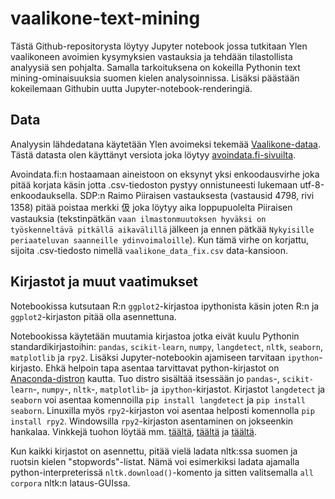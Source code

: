 # vaalikone-text-mining
Tästä Github-repositorysta löytyy Jupyter notebook jossa tutkitaan Ylen vaalikoneen avoimien kysymyksien vastauksia ja tehdään tilastollista analyysiä sen pohjalta. Samalla tarkoituksena on kokeilla Pythonin text mining-ominaisuuksia suomen kielen analysoinnissa. Lisäksi päästään kokeilemaan Githubin uutta Jupyter-notebook-renderingiä.

## Data
Analyysin lähdedatana käytetään Ylen avoimeksi tekemää [Vaalikone-dataa](http://yle.fi/uutiset/yle_julkaisee_vaalikoneen_vastaukset_avoimena_datana/7869597).  Tästä datasta olen käyttänyt versiota joka löytyy [avoindata.fi-sivuilta](https://www.avoindata.fi/data/fi/dataset/eduskuntavaalien-2015-ylen-vaalikoneen-vastaukset-ja-ehdokkaiden-taustatiedot).

Avoindata.fi:n hostaamaan aineistoon on eksynyt yksi enkoodausvirhe joka pitää korjata käsin jotta .csv-tiedoston pystyy onnistuneesti lukemaan utf-8-enkoodauksella. SDP:n Raimo Piiraisen vastauksesta (vastausid 4798, rivi 1358) pitää poistaa merkki 伋 joka löytyy aika loppupuolelta Piiraisen vastauksia (tekstinpätkän `vaan ilmastonmuutoksen hyväksi on työskenneltävä pitkällä aikavälillä` jälkeen ja ennen pätkää `Nykyisille periaateluvan saanneille ydinvoimaloille`). Kun tämä virhe on korjattu, sijoita .csv-tiedosto nimellä `vaalikone_data_fix.csv` data-kansioon.

## Kirjastot ja muut vaatimukset
Notebookissa kutsutaan R:n `ggplot2`-kirjastoa ipythonista käsin joten R:n ja `ggplot2`-kirjaston pitää olla asennettuna.

Notebookissa käytetään muutamia kirjastoa jotka eivät kuulu Pythonin standardikirjastoihin: `pandas`, `scikit-learn`, `numpy`, `langdetect`, `nltk`, `seaborn`, `matplotlib` ja `rpy2`. Lisäksi Jupyter-notebookin ajamiseen tarvitaan `ipython`-kirjasto. Ehkä helpoin tapa asentaa tarvittavat python-kirjastot on [Anaconda-distron](http://continuum.io/downloads) kautta. Tuo distro sisältää itsessään jo `pandas`-, `scikit-learn`-, `numpy`-, `nltk`-, `matplotlib`- ja `ipython`-kirjastot. Kirjastot `langdetect` ja `seaborn` voi asentaa komennoilla `pip install langdetect` ja `pip install seaborn`. Linuxilla myös `rpy2`-kirjaston voi asentaa helposti komennolla `pip install rpy2`. Windowsilla `rpy2`-kirjaston asentaminen on jokseenkin hankalaa. Vinkkejä tuohon löytää mm. [täältä](http://stackoverflow.com/questions/11165123/install-rpy2-on-windows7-64bit-for-python-2-7), [täältä](http://stackoverflow.com/questions/14882477/rpy2-install-on-windows-7) ja [täältä](http://eurekastatistics.com/installing-rpy2).

Kun kaikki kirjastot on asennettu, pitää vielä ladata nltk:ssa suomen ja ruotsin kielen "stopwords"-listat. Nämä voi esimerkiksi ladata ajamalla python-interpreterissä `nltk.download()`-komento ja sitten valitsemalla `all corpora` nltk:n lataus-GUIssa.


